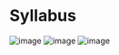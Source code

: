 # Syllabus
![image](https://user-images.githubusercontent.com/61618872/215713566-e5e888dc-7e76-44cf-a531-3c7bc2c11b79.png)
![image](https://user-images.githubusercontent.com/61618872/215713987-d360f44e-75ad-41c9-9df0-bb0585ce087c.png)
![image](https://user-images.githubusercontent.com/61618872/215714056-d7f9aa52-ea80-4c24-9af1-867f561c674f.png)
